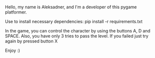 Hello, my name is Aleksadner, and I'm a developer of this pygame platformer.

Use to install necessary dependencies: pip install -r requirements.txt

In the game, you can control the character by using the buttons A, D and SPACE. Also, you have only 3 tries to pass the level. If you failed just try again by pressed button X

Enjoy :)
